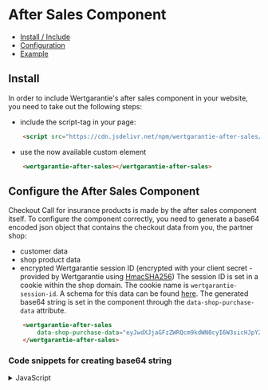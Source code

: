 # After Sales Component

* [Install / Include](#install)
* [Configuration](#configure-the-after-sales-component)
* [Example](#example)

## Install

In order to include Wertgarantie's after sales component in your website, you need to take out the following steps:
- include the script-tag in your page: 
```html
    <script src="https://cdn.jsdelivr.net/npm/wertgarantie-after-sales/dist/after-sales.min.js" type="module"></script>
```
- use the now available custom element 
```html
    <wertgarantie-after-sales></wertgarantie-after-sales>
```

## Configure the After Sales Component
Checkout Call for insurance products is made by the after sales component itself.
To configure the component correctly, you need to generate a base64 encoded json object that contains the checkout data from you, the partner shop:
   - customer data
   - shop product data
   - encrypted Wertgarantie session ID (encrypted with your client secret - provided by Wertgarantie using [HmacSHA256](https://en.wikipedia.org/wiki/HMAC))
    The session ID is set in a cookie within the shop domain. The cookie name is `wertgarantie-session-id`.
    A schema for this data can be found [here](https://github.com/wertgarantie-ecom/bifrost/blob/master/src/shoppingcart/schemas/checkoutSchema.js).
    The generated base64 string is set in the component through the `data-shop-purchase-data` attribute.
```html
    <wertgarantie-after-sales
        data-shop-purchase-data="eyJwdXJjaGFzZWRQcm9kdWN0cyI6W3sicHJpY2UiOjg...">
    </wertgarantie-after-sales>
```
### Code snippets for creating base64 string
<details>
<summary>JavaScript</summary>
```javascript
const CryptoJS = require('crypto-js');

// retrieve cookie from request
const sessionId = req.cookies['wertgarantie-session-id'];

// encrypt retrieved sessionID with secret client ID provided by Wertgarantie team
const encryptedSessionId = CryptoJS.HmacSHA256(sessionId, "yourSecretClientIDFromWertgarantie").toString();

// Buffer stringified Object and convert to base64
const wertgarantieCheckoutDataBuffer = Buffer.from(JSON.stringify({
        purchasedProducts: [
            {
                price: 86000, // in minor units (cent)
                manufacturer: "XXXPhones Inc.",
                deviceClass: "Smartphone",
                model: "Example Phone",
                orderId: "orderNo1"
            }       
        ],
        customer: {
            salutation: 'Herr',
            firstname: 'Otto',
            lastname: 'Normalverbraucher',
            street: 'Beispielstraße 9',
            zip: '52345',
            city: 'Köln',
            country: 'Deutschland',
            email: 'otto@normalverbraucher.com'
        },
        encryptedSessionId: encryptedSessionId
    }));
const dataShopPurchaseData = wertgarantieCheckoutDataBuffer.toString('base64');
```
</details>

## Example
<button class="example-button" onclick="showAfterSalesExample('after-sales-comp')">Click me to see the after sales component example</button>
<wertgarantie-after-sales id="after-sales-comp"
        data-bifrost-uri="https://wertgarantie-bifrost-dev.herokuapp.com/wertgarantie">
</wertgarantie-after-sales>